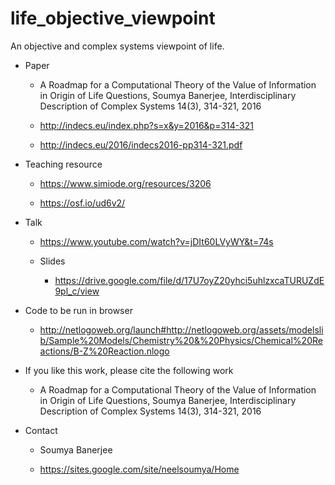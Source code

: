 # life_objective_viewpoint

An objective and complex systems viewpoint of life.


* Paper

     * A Roadmap for a Computational Theory of the Value of Information in Origin of Life Questions, Soumya Banerjee, Interdisciplinary Description of Complex Systems 14(3), 314-321, 2016

     * http://indecs.eu/index.php?s=x&y=2016&p=314-321

     * http://indecs.eu/2016/indecs2016-pp314-321.pdf



* Teaching resource

    * https://www.simiode.org/resources/3206

    * https://osf.io/ud6v2/

* Talk

    * https://www.youtube.com/watch?v=jDIt60LVyWY&t=74s

    * Slides
    
        * https://drive.google.com/file/d/17U7oyZ20yhci5uhlzxcaTURUZdE9pl_c/view

* Code to be run in browser

    * http://netlogoweb.org/launch#http://netlogoweb.org/assets/modelslib/Sample%20Models/Chemistry%20&%20Physics/Chemical%20Reactions/B-Z%20Reaction.nlogo


* If you like this work, please cite the following work

    * A Roadmap for a Computational Theory of the Value of Information in Origin of Life Questions, Soumya Banerjee, Interdisciplinary Description of Complex Systems 14(3), 314-321, 2016


* Contact

    * Soumya Banerjee

    * https://sites.google.com/site/neelsoumya/Home 
